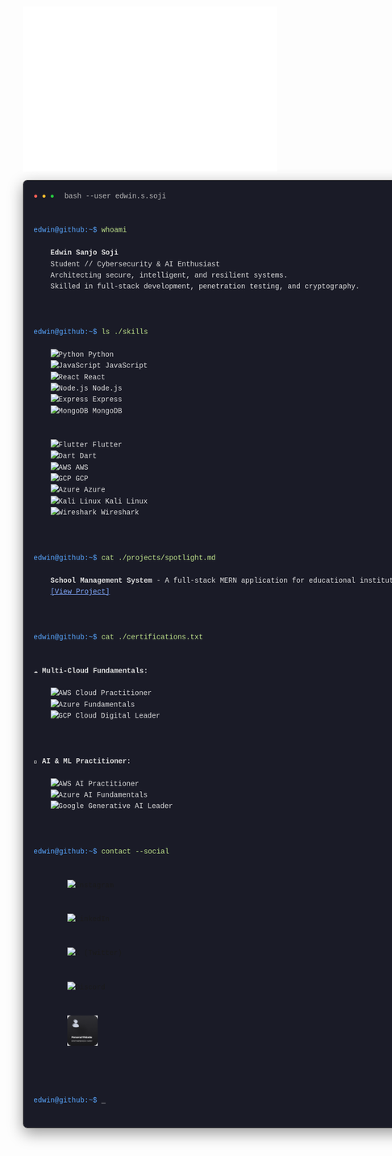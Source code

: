 <p align="center">
  <img src="assets/terminal.svg" alt="Edwin Sanjo Soji's Interactive Terminal README" />
</p>


<div align="center">
    <pre style="
        font-family: 'Fira Code', 'Courier New', monospace;
        background-color: #1A1B27;
        border-radius: 8px;
        padding: 20px;
        border: 1px solid #333;
        box-shadow: 0 10px 30px rgba(0,0,0,0.4);
        text-align: left;
        color: #E0E0E0;
        line-height: 1.6;
        width: 760px; /* Adjust as needed */
        margin: auto;
    ">
<span style="color: #ff5f56; margin-right: 8px;">●</span><span style="color: #ffbd2e; margin-right: 8px;">●</span><span style="color: #27c93f; margin-right: 20px;">●</span><span style="color: #bbb;">bash --user edwin.s.soji</span>
<br/>
<span style="color: #58A6FF;">edwin@github:~$</span> <span style="color: #C3E88D;">whoami</span>
<span style="color: #E0E0E0;">
    <strong>Edwin Sanjo Soji</strong>
    Student // Cybersecurity &amp; AI Enthusiast
    Architecting secure, intelligent, and resilient systems.
    Skilled in full-stack development, penetration testing, and cryptography.
</span>
<br/>
<span style="color: #58A6FF;">edwin@github:~$</span> <span style="color: #C3E88D;">ls ./skills</span>
<span style="color: #E0E0E0;">
    <img src="https://skillicons.dev/icons?i=python" height="20" alt="Python"/> Python
    <img src="https://skillicons.dev/icons?i=js" height="20" alt="JavaScript"/> JavaScript
    <img src="https://skillicons.dev/icons?i=react" height="20" alt="React"/> React
    <img src="https://skillicons.dev/icons?i=nodejs" height="20" alt="Node.js"/> Node.js
    <img src="https://skillicons.dev/icons?i=express" height="20" alt="Express"/> Express
    <img src="https://skillicons.dev/icons?i=mongodb" height="20" alt="MongoDB"/> MongoDB
    <br/>
    <img src="https://skillicons.dev/icons?i=flutter" height="20" alt="Flutter"/> Flutter
    <img src="https://skillicons.dev/icons?i=dart" height="20" alt="Dart"/> Dart
    <img src="https://skillicons.dev/icons?i=aws" height="20" alt="AWS"/> AWS
    <img src="https://skillicons.dev/icons?i=gcp" height="20" alt="GCP"/> GCP
    <img src="https://skillicons.dev/icons?i=azure" height="20" alt="Azure"/> Azure
    <img src="https://skillicons.dev/icons?i=kali" height="20" alt="Kali Linux"/> Kali Linux
    <img src="https://skillicons.dev/icons?i=wireshark" height="20" alt="Wireshark"/> Wireshark
</span>
<br/>
<span style="color: #58A6FF;">edwin@github:~$</span> <span style="color: #C3E88D;">cat ./projects/spotlight.md</span>
<span style="color: #E0E0E0;">
    <strong>School Management System</strong> - A full-stack MERN application for educational institutions, featuring role-based access and a modern UI.
    <a href="https://github.com/edwinsanjo/School-Management-System" style="color: #82AAFF; text-decoration: underline;" target="_blank">[View Project]</a>
</span>
<br/>
<span style="color: #58A6FF;">edwin@github:~$</span> <span style="color: #C3E88D;">cat ./certifications.txt</span>
<span style="color: #E0E0E0;">
    <p style="margin: 0;"><strong>☁️ Multi-Cloud Fundamentals:</strong></p>
    <img src="./badges/aws-cloud-practitioner.png" height="40" alt="AWS Cloud Practitioner"/>
    <img src="./badges/azure-az900.png" height="40" alt="Azure Fundamentals"/>
    <img src="./badges/cloud-digital-leader.png" height="40" alt="GCP Cloud Digital Leader"/>
    <br/>
    <p style="margin: 0;"><strong>🤖 AI & ML Practitioner:</strong></p>
    <img src="./badges/aws-certified-ai-practitioner.png" height="40" alt="AWS AI Practitioner"/>
    <img src="./badges/azure-ai-fundamentals.png" height="40" alt="Azure AI Fundamentals"/>
    <img src="./badges/generative-ai-leader-certification (1).png" height="40" alt="Google Generative AI Leader"/>
</span>
<br/>
<span style="color: #58A6FF;">edwin@github:~$</span> <span style="color: #C3E88D;">contact --social</span>
<span style="color: #E0E0E0;">
    <a href="https://instagram.com/_edwin_12_" style="text-decoration: none;" target="_blank">
        <img src="https://bentos.jkominovic.dev/api/v1/bento-cards?url=https://instagram.com/_edwin_12_&size=square&rounded=12" width="60" alt="Instagram"/>
    </a>
    <a href="https://linkedin.com/in/edwin-sanjo-soji" style="text-decoration: none;" target="_blank">
        <img src="https://bentos.jkominovic.dev/api/v1/bento-cards?url=https://linkedin.com/in/edwin-sanjo-soji&size=square&rounded=12" width="60" alt="LinkedIn"/>
    </a>
    <a href="https://x.com/edwinsanjosoji" style="text-decoration: none;" target="_blank">
        <img src="https://bentos.jkominovic.dev/api/v1/bento-cards?url=https://x.com/edwinsanjosoji&size=square&rounded=12" width="60" alt="X (Twitter)"/>
    </a>
    <a href="https://discord.com/" style="text-decoration: none;" target="_blank">
        <img src="https://bentos.jkominovic.dev/api/v1/bento-cards?url=https://discord.com/&size=square&rounded=12" width="60" alt="Discord"/>
    </a>
    <a href="https://edwinsanjosoji.is-a.dev/" style="text-decoration: none;" target="_blank">
        <img src="https://raw.githubusercontent.com/edwinsanjo/edwinsanjo/refs/heads/main/assets/Group2.png" width="60" alt="Portfolio"/>
    </a>
</span>
<br/>
<span style="color: #58A6FF;">edwin@github:~$</span> _
    </pre>
</div>
